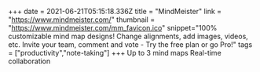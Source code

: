 +++
date = 2021-06-21T05:15:18.336Z
title = "MindMeister"
link = "https://www.mindmeister.com/"
thumbnail = "https://www.mindmeister.com/mm_favicon.ico"
snippet="100% customizable mind map designs! Change alignments, add images, videos, etc. Invite your team, comment and vote - Try the free plan or go Pro!"
tags = ["productivity","note-taking"]
+++
Up to 3 mind maps
Real-time collaboration